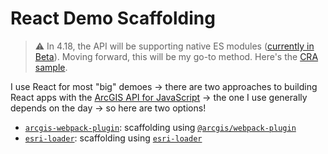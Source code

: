 # React Demo Scaffolding
> ⚠ In 4.18, the API will be supporting native ES modules ([currently in Beta](https://github.com/Esri/feedback-js-api-next/tree/master/esm-samples)). Moving forward, this will be my go-to method. Here's the [CRA sample](https://github.com/Esri/feedback-js-api-next/tree/master/esm-samples/jsapi-create-react-app).

I use React for most "big" demoes -> there are two approaches to building React apps with the [ArcGIS API for JavaScript](https://developers.arcgis.com/javascript/) -> the one I use generally depends on the day -> so here are two options!

* [`arcgis-webpack-plugin`](/arcgis-webpack-plugin): scaffolding using [`@arcgis/webpack-plugin`](https://github.com/Esri/arcgis-webpack-plugin)
* [`esri-loader`](/esri-loader): scaffolding using [`esri-loader`](https://github.com/Esri/esri-loader)
